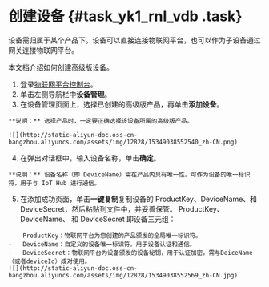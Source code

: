 # 创建设备 {#task_yk1_rnl_vdb .task}

设备需归属于某个产品下。设备可以直接连接物联网平台，也可以作为子设备通过网关连接物联网平台。

本文档介绍如何创建高级版设备。

1.   登录[物联网平台控制台](http://iot.console.aliyun.com/)。 
2.   单击左侧导航栏中**设备管理**。 
3.   在设备管理页面上，选择已创建的高级版产品，再单击**添加设备**。 

    **说明：** 选择产品时，一定要正确选择该设备所属的高级版产品。

    ![](http://static-aliyun-doc.oss-cn-hangzhou.aliyuncs.com/assets/img/12828/15349038552540_zh-CN.png)

4.   在弹出对话框中，输入设备名称，单击**确定**。 

    **说明：** 设备名称（即 DeviceName）需在产品内具有唯一性。可作为设备的唯一标识符，用于与 IoT Hub 进行通信。

5.   在添加成功页面，单击**一键复制**复制设备的 ProductKey、DeviceName、和 DeviceSecret，然后粘贴到文件中，并妥善保管。 ProductKey、DeviceName、 和 DeviceSecret 即设备三元组：

    -   ProductKey：物联网平台为您创建的产品颁发的全局唯一标识符。
    -   DeviceName：自定义的设备唯一标识符。用于设备认证和通信。
    -   DeviceSecret：物联网平台为设备颁发的设备秘钥，用于认证加密，需与DeiceName（或者deviceId）成对使用。
    ![](http://static-aliyun-doc.oss-cn-hangzhou.aliyuncs.com/assets/img/12828/15349038552569_zh-CN.jpg)


